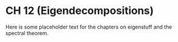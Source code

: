 CH 12 (Eigendecompositions)
============================

Here is some placeholder text for the chapters on eigenstuff and the spectral theorem.
